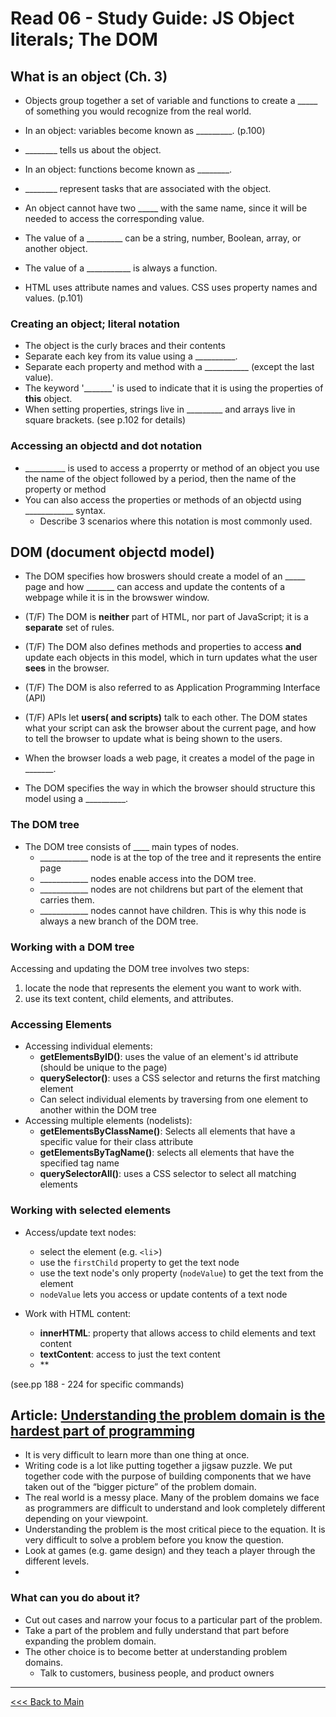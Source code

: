 # Read 06 - Study Guide: JS Object literals; The DOM

## What is an object (Ch. 3)
+ Objects group together a set of variable and functions to create a _____ of something you would recognize from the real world. 

+ In an object: variables become known as _________. (p.100)
+ ________ tells us about the object.
+ In an object: functions become known as ________.
+ ________ represent tasks that are associated with the object. 
+ An object cannot have two _____ with the same name, since it will be needed to access the corresponding value.
+ The value of a _________ can be a string, number, Boolean, array, or another object.
+ The value of a ___________ is always a function.
+ HTML uses attribute names and values. CSS uses property names and values. (p.101)

### Creating an object; literal notation
+ The object is the curly braces and their contents
+ Separate each key from its value using a __________.
+ Separate each property and method with a ___________ (except the last value).
+ The keyword '_______' is used to indicate that it is using the properties of **this** object.
+ When setting properties, strings live in _________ and arrays live in square brackets.
(see p.102 for details)

### Accessing an objectd and dot notation
+ __________ is used to access a properrty or method of an object you use the name of the object followed by a period, then the name of the property or method
+ You can also access the properties or methods of an objectd using ____________ syntax.
  - Describe 3 scenarios where this notation is most commonly used.

## DOM (document objectd model)

+ The DOM specifies how broswers should create a model of an _____ page and how _______ can access and update the contents of a webpage while it is in the browswer window.

+ (T/F) The DOM is **neither** part of HTML, nor part of JavaScript; it is a **separate** set of rules.

+ (T/F) The DOM also defines methods and properties to access **and** update each objects in this model, which in turn updates what the user **sees** in the browser.

+ (T/F) The DOM is also referred to as Application Programming Interface (API)

+ (T/F) APIs let **users( and scripts)** talk to each other. The DOM states what your script can ask the browser about the current page, and how to tell the browser to update what is being shown to the users.

+ When the browser loads a web page, it creates a model of the page in _______.

+ The DOM specifies the way in which the browser should structure this model using a __________.

### The DOM tree
+ The DOM tree consists of ____ main types of nodes.
  - ____________ node is at the top of the tree and it represents the entire page
  - ____________ nodes enable access into the DOM tree. 
  - ____________ nodes are not childrens but part of the element that carries them.
  - ____________ nodes cannot have children. This is why this node is always a new branch of the DOM tree.

### Working with a DOM tree
Accessing and updating the DOM tree involves two steps:
  1. locate the node that represents the element you want to work with.
  2. use its text content, child elements, and attributes.
 
### Accessing Elements
+ Accessing individual elements:
  - **getElementsByID()**: uses the value of an element's id attribute (should be unique to the page)
  - **querySelector()**: uses a CSS selector and returns the first matching element
  - Can select individual elements by traversing from one element to another within the DOM tree
+ Accessing multiple elements (nodelists):
  - **getElementsByClassName()**: Selects all elements that have a specific value for their class attribute
  - **getElementsByTagName()**: selects all elements that have the specified tag name
  - **querySelectorAll()**: uses a CSS selector to select all matching elements

### Working with selected elements

+ Access/update text nodes:
  - select the element (e.g. `<li`>)
  - use the `firstChild` property to get the text node
  - use the text node's only property (`nodeValue`) to get the text from the element
  - `nodeValue` lets you access or update contents of a text node

+ Work with HTML content:
  - **innerHTML**: property that allows access to child elements and text content
  - **textContent**: access to just the text content
  - ** 

 (see.pp 188 - 224 for specific commands)

 ## Article: [Understanding the problem domain is the hardest part of programming](https://simpleprogrammer.com/understanding-the-problem-domain-is-the-hardest-part-of-programming)
 + It is very difficult to learn more than one thing at once.
 + Writing code is a lot like putting together a jigsaw puzzle.  We put together code with the purpose of building components that we have taken out of the “bigger picture” of the problem domain.
 + The real world is a messy place.  Many of the problem domains we face as programmers are difficult to understand and look completely different depending on your viewpoint.
 + Understanding the problem is the most critical piece to the equation. It is very difficult to solve a problem before you know the question. 
 + Look at games (e.g. game design) and they teach a player through the different levels.
 + 

### What can you do about it?
+ Cut out cases and narrow your focus to a particular part of the problem.
+ Take a part of the problem and fully understand that part before expanding the problem domain.
+ The other choice is to become better at understanding problem domains. 
  - Talk to customers, business people, and product owners
 
*****
[<<< Back to Main](https://sangmlee76.github.io/reading-notes/)